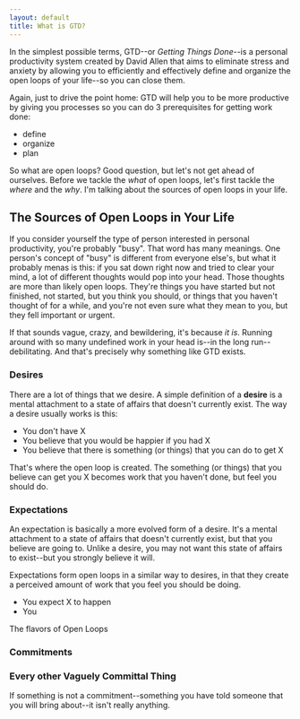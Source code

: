 ```yaml
---  
layout: default
title: What is GTD?
---  
```


In the simplest possible terms, GTD--or *Getting Things Done*--is a personal productivity system created by David Allen that aims to eliminate stress and anxiety by allowing you to efficiently and effectively define and organize the open loops of your life--so you can close them.

Again, just to drive the point home: GTD will help you to be more productive by giving you processes so you can do 3 prerequisites for getting work done:

- define
- organize
- plan

So what are open loops? Good question, but let's not get ahead of ourselves. Before we tackle the *what* of open loops, let's first tackle the *where* and the *why*. I'm talking about the sources of open loops in your life.


## The Sources of Open Loops in Your Life
If you consider yourself the type of person interested in personal productivity, you're probably "busy". That word has many meanings. One person's concept of "busy" is different from everyone else's, but what it probably menas is this: if you sat down right now and tried to clear your mind, a lot of different thoughts would pop into your head. Those thoughts are more than likely open loops. They're things you have started but not finished, not started, but you think you should, or things that you haven't thought of for a while, and you're not even sure what they mean to you, but they fell important or urgent.

If that sounds vague, crazy, and bewildering, it's because *it is*. Running around with so many undefined work in your head is--in the long run--debilitating. And that's precisely why something like GTD exists. 

### Desires

There are a lot of things that we desire. A simple definition of a **desire** is a mental attachment to a state of affairs that doesn't currently exist. The way a desire usually works is this:
- You don't have X
- You believe that you would be happier if you had X
- You believe that there is something (or things) that you can do to get X

That's where the open loop is created. The something (or things) that you believe can get you X becomes work that you haven't done, but feel you should do.


### Expectations

An expectation is basically a more evolved form of a desire. It's a mental attachment to a state of affairs that doesn't currently exist, but that you believe are going to. Unlike a desire, you may not want this state of affairs to exist--but you strongly believe it will.

Expectations form open loops in a similar way to desires, in that they create a perceived amount of work that you feel you should be doing.

- You expect X to happen
- You  


The flavors of Open Loops


### Commitments

### Every other Vaguely Committal Thing

If something is not a commitment--something you have told someone that you will bring about--it isn't really anything.